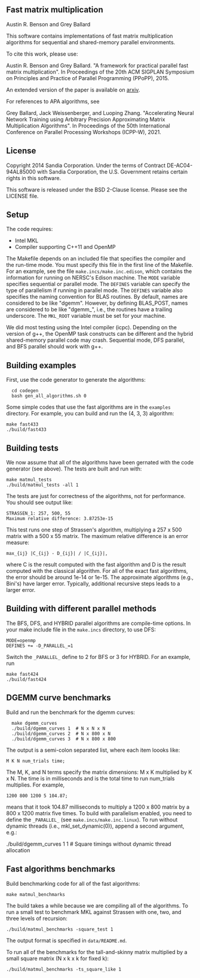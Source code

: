 Fast matrix multiplication
--------
Austin R. Benson and Grey Ballard

This software contains implementations of fast matrix multiplication algorithms for
sequential and shared-memory parallel environments.

To cite this work, please use:

Austin R. Benson and Grey Ballard.  "A framework for practical parallel fast matrix multiplication". In Proceedings of the 20th ACM SIGPLAN Symposium on Principles and Practice of Parallel Programming (PPoPP), 2015. 

An extended version of the paper is available on [arxiv](http://arxiv.org/pdf/1409.2908v1.pdf).

For references to APA algorithms, see

Grey Ballard, Jack Weissenberger, and Luoping Zhang.  "Accelerating Neural Network Training using Arbitrary Precision Approximating Matrix Multiplication Algorithms".  In Proceedings of the 50th International Conference on Parallel Processing Workshops (ICPP-W), 2021.

License
--------
Copyright 2014 Sandia Corporation. Under the terms of Contract DE-AC04-94AL85000 with Sandia Corporation, the U.S. Government retains certain rights in this software.

This software is released under the BSD 2-Clause license. Please see the LICENSE file.


Setup
--------
The code requires:
* Intel MKL
* Compiler supporting C++11 and OpenMP

The Makefile depends on an included file that specifies the compiler and the run-time mode.
You must specify this file in the first line of the Makefile.
For an example, see the file `make.incs/make.inc.edison`, which contains the information for running
on NERSC's Edison machine.
The `MODE` variable specifies sequential or parallel mode.
The `DEFINES` variable can specify the type of parallelism if running in parallel mode.
The `DEFINES` variable also specifies the naming convention for BLAS routines.
By default, names are considered to be like "dgemm".
However, by defining BLAS_POST, names are considered to be like "dgemm_", i.e., the routines have a trailing underscore.
The `MKL_ROOT` variable must be set for your machine.

We did most testing using the Intel compiler (icpc).
Depending on the version of g++, the OpenMP task constructs can be different and the hybrid shared-memory
parallel code may crash.  Sequential mode, DFS parallel, and BFS parallel should work with g++.


Building examples
--------
First, use the code generator to generate the algorithms:
          
	  cd codegen
	  bash gen_all_algorithms.sh 0

Some simple codes that use the fast algorithms are in the `examples` directory.
For example, you can build and run the (4, 3, 3) algorithm:

    make fast433
    ./build/fast433


Building tests
--------
We now assume that all of the algorithms have been gernated with the code generator (see above).
The tests are built and run with:

    make matmul_tests
    ./build/matmul_tests -all 1

The tests are just for correctness of the algorithms, not for performance.
You should see output like:

    STRASSEN_1: 257, 500, 55
    Maximum relative difference: 3.87253e-15

This test runs one step of Strassen's algorithm, multiplying a 257 x 500 matrix with a 500 x 55 matrix.
The maximum relative difference is an error measure:

    max_{ij} |C_{ij} - D_{ij}| / |C_{ij}|,

where C is the result computed with the fast algorithm and D is the result computed with the classical algorithm.
For all of the exact fast algorithms, the error should be around 1e-14 or 1e-15.
The approximate algorithms (e.g., Bini's) have larger error.
Typically, additional recursive steps leads to a larger error.


Building with different parallel methods
--------
The BFS, DFS, and HYBRID parallel algorithms are compile-time options.
In your make include file in the `make.incs` directory, to use DFS:

    MODE=openmp
    DEFINES += -D_PARALLEL_=1

Switch the `_PARALLEL_` define to 2 for BFS or 3 for HYBRID.
For an example, run

    make fast424
    ./build/fast424


DGEMM curve benchmarks
--------
Build and run the benchmark for the dgemm curves:
      
      make dgemm_curves
      ./build/dgemm_curves 1  # N x N x N
      ./build/dgemm_curves 2  # N x 800 x N
      ./build/dgemm_curves 3  # N x 800 x 800

The output is a semi-colon separated list, where each item loooks like:

    M K N num_trials time;

The M, K, and N terms specify the matrix dimensions: M x K multiplied by K x N.
The time is in milliseconds and is the total time to run num_trials multiplies.
For example,

    1200 800 1200 5 104.87;

means that it took 104.87 milliseconds to multiply a 1200 x 800 matrix by a 800 x 1200 matrix five times.
To build with parallelism enabled, you need to define the `_PARALLEL_` (see `make.incs/make.inc.linux`).
To run without dynamic threads (i.e., mkl_set_dynamic(0)), append a second argument, e.g.:

   ./build/dgemm_curves 1 1  # Square timings without dynamic thread allocation


Fast algorithms benchmarks
--------
Build benchmarking code for all of the fast algorithms:

    make matmul_benchmarks

The build takes a while because we are compiling all of the algorithms.
To run a small test to benchmark MKL against Strassen with one, two, and three levels of recursion:

    ./build/matmul_benchmarks -square_test 1

The output format is specified in `data/README.md`.

To run all of the benchmarks for the tall-and-skinny matrix multiplied by a small square matrix (N x k x k for fixed k):

    ./build/matmul_benchmarks -ts_square_like 1
